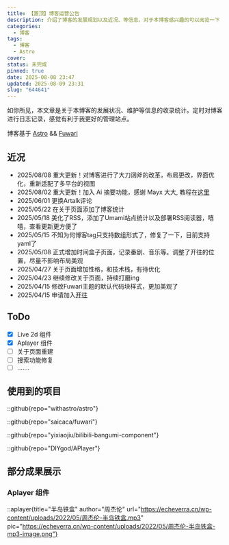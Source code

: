 ```yaml
---
title: 【置顶】博客运营公告
description: 介绍了博客的发展规划以及近况、等信息，对于本博客感兴趣的可以阅览一下
categories:
  - 博客
tags:
  - 博客
  - Astro
cover: 
status: 未完成
pinned: true
date: 2025-08-08 23:47
updated: 2025-08-09 23:31
slug: "644641"
---
```


如你所见，本文章是关于本博客的发展状况、维护等信息的收录统计。定时对博客进行日志记录，感觉有利于我更好的管理站点。

博客基于 [Astro](https://astro.build/) && [Fuwari](https://github.com/saicaca/fuwari)

## 近况

- 2025/08/08 重大更新！对博客进行了大刀阔斧的改革，布局更改，界面优化，重新适配了多平台的视图
- 2025/08/02 重大更新！加入 Ai 摘要功能，感谢 Mayx 大大, 教程在[这里](https://mayx.eu.org/2024/07/03/ai-summary?kw=ai)
- 2025/06/01 更换Artalk评论
- 2025/05/22 在关于页面添加了博客统计
- 2025/05/18 美化了RSS，添加了Umami站点统计以及部署RSS阅读器，嘻嘻，查看更新更方便了
- 2025/05/15 不知为何博客tag只支持数组形式了，修复了一下，目前支持yaml了
- 2025/05/08 正式增加时间盒子页面，记录番剧、音乐等。调整了开往的位置，尽量不影响布局美观
- 2025/04/27 关于页面增加性格，和技术栈，有待优化
- 2025/04/23 继续修改关于页面，持续打磨ing
- 2025/04/15 修改Fuwari主题的默认代码块样式，更加美观了
- 2025/04/15 申请加入[开往](https://www.travellings.cn/)

## ToDo
- [x] Live 2d 组件
- [x] Aplayer 组件
- [ ] 关于页面重建
- [ ] 搜索功能修复
- [ ] .......

## 使用到的项目

::github{repo="withastro/astro"}

::github{repo="saicaca/fuwari"}

::github{repo="yixiaojiu/bilibili-bangumi-component"}

::github{repo="DIYgod/APlayer"}

## 部分成果展示
### Aplayer 组件

::aplayer{title="半岛铁盒" author="周杰伦" url="https://echeverra.cn/wp-content/uploads/2022/05/周杰伦-半岛铁盒.mp3" pic="https://echeverra.cn/wp-content/uploads/2022/05/周杰伦-半岛铁盒-mp3-image.png"}
